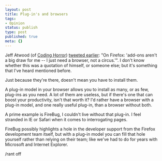 ```yaml
---
layout: post
title: Plug-in's and browsers
tags:
- Opinion
status: publish
type: post
published: true
meta: {}
---
```

Jeff Atwood (of [Coding Horror](http://www.codinghorror.com)) [tweeted earlier](http://twitter.com/codinghorror/statuses/778279263): "On Firefox: 'add-ons aren't a big draw for me -- I just need a browser, not a circus.'". I don't know whether this was a quotation of himself, or someone else; but it's something that I've heard mentioned before.

Just because they're there, doesn't mean you have to install them.

<!-- more -->

A plug-in model in your browser allows you to install as many, or as few, plug-ins as you need. A lot of them are useless, but if there's one that can boost your productivity, isn't that worth it? I'd rather have a browser with a plug-in model, and one really useful plug-in, than a browser without both.

A prime example is FireBug, I couldn't live without that plug-in. I feel stranded in IE or Safari when it comes to interrogating pages.

FireBug possibly highlights a hole in the developer support from the Firefox development team itself, but with a plug-in model you can fill that hole yourself rather than relying on their team; like we've had to do for years with Microsoft and Internet Explorer.

/rant off
